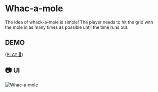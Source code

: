 # Whac-a-mole
 The idea of whack-a-mole is simple! The player needs to hit the grid with the mole in as many times as possible until the time runs out. 

## DEMO
([PLAY 🚀](https://gregoryannn.github.io/Whac-a-mole/))

## 📷 UI
![Whac-a-mole](https://user-images.githubusercontent.com/32854050/159114892-a5f150d2-09c7-4160-8510-0beebddd3702.jpg)
